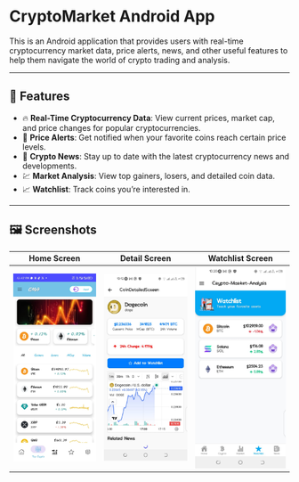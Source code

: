 # CryptoMarket Android App

This is an Android application that provides users with real-time cryptocurrency market data, price alerts, news, and other useful features to help them navigate the world of crypto trading and analysis.

---

## 📱 Features

- 🔥 **Real-Time Cryptocurrency Data**: View current prices, market cap, and price changes for popular cryptocurrencies.
- 🔔 **Price Alerts**: Get notified when your favorite coins reach certain price levels.
- 📰 **Crypto News**: Stay up to date with the latest cryptocurrency news and developments.
- 💹 **Market Analysis**: View top gainers, losers, and detailed coin data.
- 📈 **Watchlist**: Track coins you’re interested in.

---

## 🖼️ Screenshots

| Home Screen | Detail Screen | Watchlist Screen |
|-------------|---------------|------------------|
| ![Home](screenshots/home.jpg) | ![Detail](screenshots/detail.jpg) | ![Watchlist](screenshots/watchlist.jpg) |




